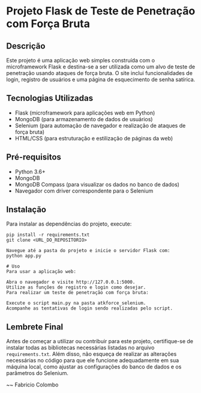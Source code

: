 # Projeto Flask de Teste de Penetração com Força Bruta

## Descrição
Este projeto é uma aplicação web simples construída com o microframework Flask e destina-se a ser utilizada como um alvo de teste de penetração usando ataques de força bruta. O site inclui funcionalidades de login, registro de usuários e uma página de esquecimento de senha satírica.

## Tecnologias Utilizadas
- Flask (microframework para aplicações web em Python)
- MongoDB (para armazenamento de dados de usuários)
- Selenium (para automação de navegador e realização de ataques de força bruta)
- HTML/CSS (para estruturação e estilização de páginas da web)

## Pré-requisitos
- Python 3.6+
- MongoDB
- MongoDB Compass (para visualizar os dados no banco de dados)
- Navegador com driver correspondente para o Selenium

## Instalação
Para instalar as dependências do projeto, execute:

```shell
pip install -r requirements.txt
git clone <URL_DO_REPOSITORIO>

Navegue até a pasta do projeto e inicie o servidor Flask com:
python app.py

# Uso
Para usar a aplicação web:

Abra o navegador e visite http://127.0.0.1:5000.
Utilize as funções de registro e login como desejar.
Para realizar um teste de penetração com força bruta:

Execute o script main.py na pasta atkforce_selenium.
Acompanhe as tentativas de login sendo realizadas pelo script.
```
## Lembrete Final

Antes de começar a utilizar ou contribuir para este projeto, certifique-se de instalar todas as bibliotecas necessárias listadas no arquivo `requirements.txt`. Além disso, não esqueça de realizar as alterações necessárias no código para que ele funcione adequadamente em sua máquina local, como ajustar as configurações do banco de dados e os parâmetros do Selenium.

~~ Fabricio Colombo
